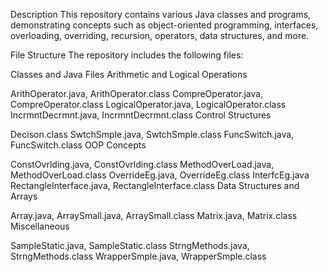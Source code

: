 Description
This repository contains various Java classes and programs, demonstrating concepts such as object-oriented programming, interfaces, overloading, overriding, recursion, operators, data structures, and more.

File Structure
The repository includes the following files:

Classes and Java Files
Arithmetic and Logical Operations

ArithOperator.java, ArithOperator.class
CompreOperator.java, CompreOperator.class
LogicalOperator.java, LogicalOperator.class
IncrmntDecrmnt.java, IncrmntDecrmnt.class
Control Structures

Decison.class
SwtchSmple.java, SwtchSmple.class
FuncSwitch.java, FuncSwitch.class
OOP Concepts

ConstOvrlding.java, ConstOvrlding.class
MethodOverLoad.java, MethodOverLoad.class
OverrideEg.java, OverrideEg.class
InterfcEg.java
RectangleInterface.java, RectangleInterface.class
Data Structures and Arrays

Array.java, ArraySmall.java, ArraySmall.class
Matrix.java, Matrix.class
Miscellaneous

SampleStatic.java, SampleStatic.class
StrngMethods.java, StrngMethods.class
WrapperSmple.java, WrapperSmple.class

